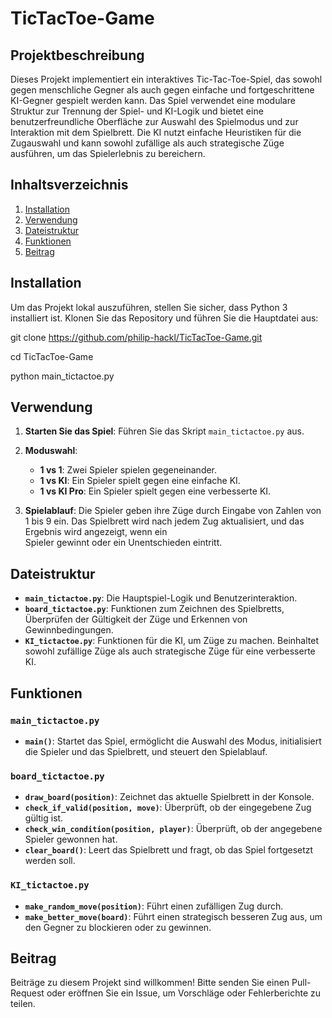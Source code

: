 # TicTacToe-Game

## Projektbeschreibung

Dieses Projekt implementiert ein interaktives Tic-Tac-Toe-Spiel, das sowohl gegen menschliche Gegner als auch gegen einfache und fortgeschrittene KI-Gegner gespielt werden kann. Das Spiel verwendet eine modulare Struktur zur Trennung der Spiel- und KI-Logik und bietet eine benutzerfreundliche Oberfläche zur Auswahl des Spielmodus und zur Interaktion mit dem Spielbrett. Die KI nutzt einfache Heuristiken für die Zugauswahl und kann sowohl zufällige als auch strategische Züge ausführen, um das Spielerlebnis zu bereichern.


## Inhaltsverzeichnis

1. [Installation](#installation)
2. [Verwendung](#verwendung)
3. [Dateistruktur](#dateistruktur)
4. [Funktionen](#funktionen)
5. [Beitrag](#beitrag)


## Installation

  Um das Projekt lokal auszuführen, stellen Sie sicher, dass Python 3 installiert ist. 
  Klonen Sie das Repository und führen Sie die Hauptdatei aus:


  git clone https://github.com/philip-hackl/TicTacToe-Game.git
  
  cd TicTacToe-Game
  
  python main_tictactoe.py


## Verwendung

  1. **Starten Sie das Spiel**: Führen Sie das Skript `main_tictactoe.py` aus.
     
  2. **Moduswahl**:
     - **1 vs 1**: Zwei Spieler spielen gegeneinander.
     - **1 vs KI**: Ein Spieler spielt gegen eine einfache KI.
     - **1 vs KI Pro**: Ein Spieler spielt gegen eine verbesserte KI.
  
  3. **Spielablauf**: Die Spieler geben ihre Züge durch Eingabe von Zahlen von 1 bis 9 ein. Das Spielbrett wird nach jedem Zug aktualisiert, und das Ergebnis wird angezeigt, wenn ein   
                      Spieler gewinnt oder ein Unentschieden eintritt.

## Dateistruktur

  - **`main_tictactoe.py`**: Die Hauptspiel-Logik und Benutzerinteraktion.
  - **`board_tictactoe.py`**: Funktionen zum Zeichnen des Spielbretts, Überprüfen der Gültigkeit der Züge und Erkennen von Gewinnbedingungen.
  - **`KI_tictactoe.py`**: Funktionen für die KI, um Züge zu machen. Beinhaltet sowohl zufällige Züge als auch strategische Züge für eine verbesserte KI.

## Funktionen

  ### `main_tictactoe.py`
  - **`main()`**: Startet das Spiel, ermöglicht die Auswahl des Modus, initialisiert die Spieler und das Spielbrett, und steuert den Spielablauf.
  
  ### `board_tictactoe.py`
  - **`draw_board(position)`**: Zeichnet das aktuelle Spielbrett in der Konsole.
  - **`check_if_valid(position, move)`**: Überprüft, ob der eingegebene Zug gültig ist.
  - **`check_win_condition(position, player)`**: Überprüft, ob der angegebene Spieler gewonnen hat.
  - **`clear_board()`**: Leert das Spielbrett und fragt, ob das Spiel fortgesetzt werden soll.
  
  ### `KI_tictactoe.py`
  - **`make_random_move(position)`**: Führt einen zufälligen Zug durch.
  - **`make_better_move(board)`**: Führt einen strategisch besseren Zug aus, um den Gegner zu blockieren oder zu gewinnen.

## Beitrag

  Beiträge zu diesem Projekt sind willkommen! Bitte senden Sie einen Pull-Request oder eröffnen Sie ein Issue, um Vorschläge oder Fehlerberichte zu teilen.

